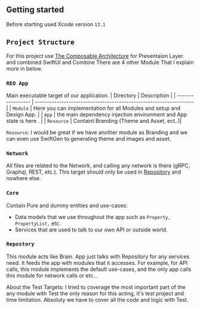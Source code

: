 ## Getting started

Before starting used Xcode version `13.1`


## `Project Structure`

For this project use  [The Composable Architecture](https://github.com/pointfreeco) for Presentaion Layer.
and combined SwiftUI and Combine
There are 4 other Module 
That I explain more in below.


### `REO App`

Main executable target of our application.
| Directory             | Description                                                                |
| ----------------- | ------------------------------------------------------------------ |
| `Module` | Here you can implementation for all Modules and setup and Design App. |
| `App` | the main dependency injection environment and App state is here . |
| `Resource` | Containt Branding (Theme and Asset, ect..)|

`Resource`:  I would be great if we have another module as Branding and we can even use SwiftGen to generating theme and images and asset.


### `Network`

All files are related to the Network, and calling any network is there (gRPC, Graphql, REST, etc.). This target should only be used in [Repository](#repository) and nowhere else.


### `Core`

Contain Pure and dummy entities and use-cases:

-   Data models that we use throughout the app such as `Property,` `PropertyList,` etc.
-   Services that are used to talk to our own API or outside world.

### `Repostory`

This module acts like Brain. App just talks with Repository for any services need. It feeds the app with modules that it accesses.
For example, for API calls, this module implements the default use-cases, and the only app calls this module for network calls or etc...


About the Test Targets: I tried to coverage the most important part of the any module with Test 
the only reason for this acting, it's test project and time limitation.
Absoluty we have to cover all the code and logic with Test.
